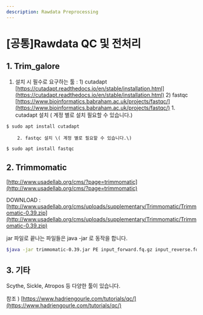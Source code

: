 ```yaml
---
description: Rawdata Preprocessing
---
```


# \[공통\]Rawdata QC 및 전처리

## 1. Trim\_galore

1. 설치 시 필수로 요구하는 툴 :  1\) cutadapt [https://cutadapt.readthedocs.io/en/stable/installation.html](https://cutadapt.readthedocs.io/en/stable/installation.html) 2\) fastqc  [https://www.bioinformatics.babraham.ac.uk/projects/fastqc/](https://www.bioinformatics.babraham.ac.uk/projects/fastqc/)  1. cutadapt 설치 \( 계정 별로 설치 필요할 수 있습니다.\)

```
$ sudo apt install cutadapt
```

        2. fastqc 설치 \( 계정 별로 필요할 수 있습니다.\)

```bash
$ sudo apt install fastqc
```

## 2. Trimmomatic

[http://www.usadellab.org/cms/?page=trimmomatic](http://www.usadellab.org/cms/?page=trimmomatic)  
  
DOWNLOAD : [http://www.usadellab.org/cms/uploads/supplementary/Trimmomatic/Trimmomatic-0.39.zip](http://www.usadellab.org/cms/uploads/supplementary/Trimmomatic/Trimmomatic-0.39.zip)  
  
jar 파일로 끝나는 파일들은 java -jar 로 동작을 합니다. 

```bash
$java -jar trimmomatic-0.39.jar PE input_forward.fq.gz input_reverse.fq.gz output_forward_paired.fq.gz output_forward_unpaired.fq.gz output_reverse_paired.fq.gz output_reverse_unpaired.fq.gz ILLUMINACLIP:TruSeq3-PE.fa:2:30:10:2:keepBothReads LEADING:3 TRAILING:3 MINLEN:36
```

## 3. 기타

Scythe, Sickle, Atropos 등 다양한 툴이 있습니다.

참조 \) [https://www.hadriengourle.com/tutorials/qc/](https://www.hadriengourle.com/tutorials/qc/) 









